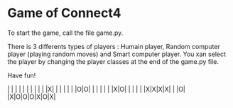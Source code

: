 # Game of Connect4

To start the game, call the file game.py.

There is 3 differents types of players : Humain player, Random computer player (playing random moves) and Smart computer player.
You xan select the player by changing the player classes at the end of the game.py file.

Have fun!

| | | | | | | |
| | |X| | | | |
| |O|O| | | | |
| |X|O| | | | |
|X|X|X|X| | |O|
|X|O|O|O|X|O|X|


